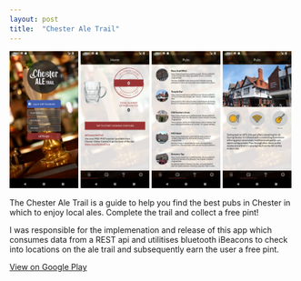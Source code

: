 ```yaml
---
layout: post
title:  "Chester Ale Trail"
---
```


<a href="/images/projects/aletrail/1.png"><img width="24%" src="/images/projects/aletrail/1.png"/></a>
<a href="/images/projects/aletrail/2.png"><img width="24%" src="/images/projects/aletrail/2.png" /></a>
<a href="/images/projects/aletrail/3.png"><img width="24%" src="/images/projects/aletrail/3.png" /></a>
<a href="/images/projects/aletrail/4.png"><img width="24%" src="/images/projects/aletrail/4.png" /></a>

The Chester Ale Trail is a guide to help you find the best pubs in Chester in which to enjoy local ales. Complete the trail and collect a free pint! 

I was responsible for the implemenation and release of this app which consumes data from a REST api and utilitises bluetooth iBeacons to check into locations on the ale trail and subsequently earn the user a free pint.

<a href="https://play.google.com/store/apps/details?id=uk.co.footsqueek.chesteraletrail&hl=en">View on Google Play</a>
